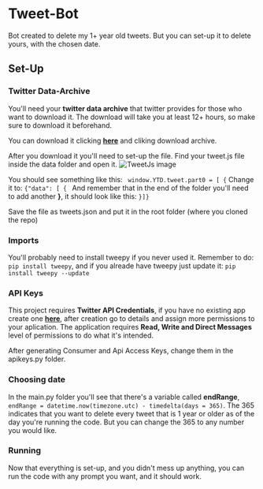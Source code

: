 # Tweet-Bot
Bot created to delete my 1+ year old tweets. But you can set-up it to delete yours, with the chosen date.

## Set-Up

### Twitter Data-Archive
You'll need your **twitter data archive** that twitter provides for those who want to download it. The download will take you at least 12+ hours, so make sure to download it beforehand.

You can download it clicking **[here](https://twitter.com/settings/your_twitter_data)** and cliking download archive.

After you download it you'll need to set-up the file. Find your tweet.js file inside the data folder and open it.
![TweetJs image](https://user-images.githubusercontent.com/49570622/142493841-f47461fd-1e69-4cf6-8832-e6ada60b1378.png)

You should see something like this:
```  window.YTD.tweet.part0 = [ { ```
Change it to:
```{"data": [ { ```
And remember that in the end of the folder you'll need to add another **}**, it should look like this:
``` }]} ```

Save the file as tweets.json and put it in the root folder (where you cloned the repo)

### Imports
You'll probably need to install tweepy if you never used it. Remember to do: ```pip install tweepy```, and if you alreade have tweepy just update it: ```pip install tweepy --update```

### API Keys
This project requires **Twitter API Credentials**, if you have no existing app create one **[here](https://developer.twitter.com/en/portal/projects-and-apps)**, after creation go to details and assign more permissions to your aplication. The application requires **Read, Write and Direct Messages** level of permissions to do what it's intended.

After generating Consumer and Api Access Keys, change them in the apikeys.py folder.

### Choosing date
In the main.py folder you'll see that there's a variable called **endRange**, ```endRange = datetime.now(timezone.utc) - timedelta(days = 365)```.
The 365 indicates that you want to delete every tweet that is 1 year or older as of the day you're running the code. But you can change the 365 to any number you would like.

### Running
Now that everything is set-up, and you didn't mess up anything, you can run the code with any prompt you want, and it should work.
